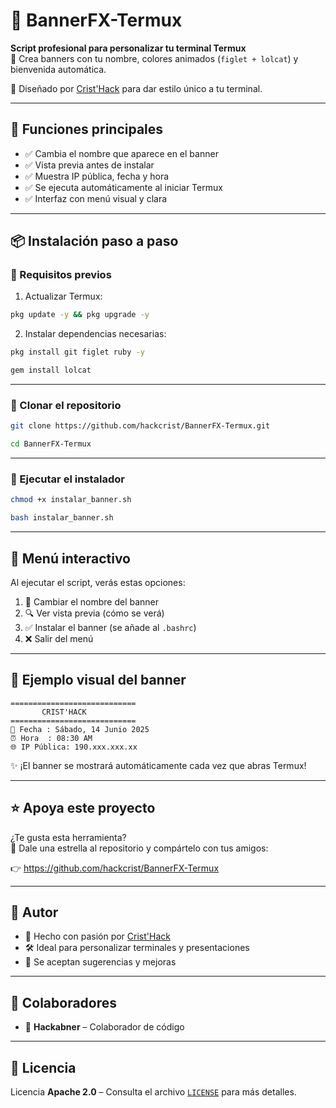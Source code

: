 # 🎨 BannerFX-Termux

**Script profesional para personalizar tu terminal Termux**  
📛 Crea banners con tu nombre, colores animados (`figlet + lolcat`) y bienvenida automática.  

🔧 Diseñado por [Crist'Hack](https://github.com/hackcrist) para dar estilo único a tu terminal.

---

## 🚀 Funciones principales

- ✅ Cambia el nombre que aparece en el banner  
- ✅ Vista previa antes de instalar  
- ✅ Muestra IP pública, fecha y hora  
- ✅ Se ejecuta automáticamente al iniciar Termux  
- ✅ Interfaz con menú visual y clara  

---

## 📦 Instalación paso a paso

### 🔧 Requisitos previos

1. Actualizar Termux:

```bash
pkg update -y && pkg upgrade -y
```


2. Instalar dependencias necesarias:

```bash
pkg install git figlet ruby -y
```


```bash
gem install lolcat
```

---

### 🔽 Clonar el repositorio

```bash
git clone https://github.com/hackcrist/BannerFX-Termux.git
```


```bash
cd BannerFX-Termux
```

---

### 🚀 Ejecutar el instalador

```bash
chmod +x instalar_banner.sh
```


```bash
bash instalar_banner.sh
```

---

## 🧪 Menú interactivo

Al ejecutar el script, verás estas opciones:

1. 📝 Cambiar el nombre del banner  
2. 🔍 Ver vista previa (cómo se verá)  
3. ✅ Instalar el banner (se añade al `.bashrc`)  
4. ❌ Salir del menú

---

## 📸 Ejemplo visual del banner

```
============================
       CRIST'HACK
============================
📅 Fecha : Sábado, 14 Junio 2025
⏰ Hora  : 08:30 AM
🌐 IP Pública: 190.xxx.xxx.xx
```

✨ ¡El banner se mostrará automáticamente cada vez que abras Termux!

---

## ⭐ Apoya este proyecto

¿Te gusta esta herramienta?  
💖 Dale una estrella al repositorio y compártelo con tus amigos:

👉 https://github.com/hackcrist/BannerFX-Termux

---

## 👤 Autor

- 🧠 Hecho con pasión por [Crist'Hack](https://github.com/hackcrist)  
- 🛠️ Ideal para personalizar terminales y presentaciones  
- 💬 Se aceptan sugerencias y mejoras

---

## 👥 Colaboradores

- 🤝 **Hackabner** – Colaborador de código

---

## 📄 Licencia

Licencia **Apache 2.0** – Consulta el archivo [`LICENSE`](./LICENSE) para más detalles.